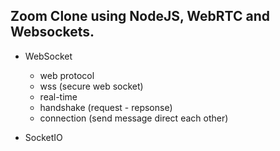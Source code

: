 
## Zoom Clone using NodeJS, WebRTC and Websockets.

- WebSocket
    - web protocol
    - wss (secure web socket)
    - real-time
    - handshake (request - repsonse)
    - connection (send message direct each other)

- SocketIO




